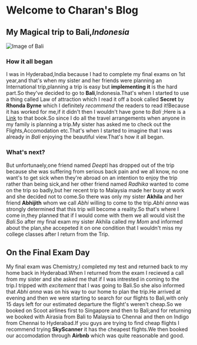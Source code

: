 # Welcome to Charan's Blog
## My Magical trip to **Bali**,_Indonesia_
![Image of Bali](https://i0.wp.com/girleatworld.net/wp-content/uploads/2018/04/nusa-penida-kelingking-1.jpg?fit=1400%2C1116&ssl=1)

### How it all began
I was in Hyderabad,India because I had to complete my final exams on 1st year,and that's when my sister and her friends were planning an International trip,planning a trip is easy but **implementing it** is the hard part.So they've decided to go to **Bali**,Indonesia.That's when I started to use a thing called Law of attraction which I read it off a book called **Secret** by **Rhonda Byrne** which I definitely _recommend_ the readers to read it!Because it has worked for me,if it didn't then I wouldn't have gone to _Bali_ ;Here is a [Link](https://www.readingsanctuary.com/the-secret/) to that book.So since I do all the travel arrangements when anyone in my family is planning a trip.My sister has asked me to check out the Flights,Accomodation etc.That's when I started to imagine that I was already in _Bali_ enjoying the beautiful view.That's how it all began.
### What's next?
But unfortunaely,one friend named _Deepti_ has dropped out of the trip because she was suffering from serious back pain and we all know, no one want's to get sick when they're abroad on an intention to enjoy the trip rather than being sick,and her other friend named 
_Radhika_ wanted to come on the trip so badly,but her recent trip to Malaysia made her busy at work and she decided not to come.So there was only my sister **Akhila** and her friend **Abhijith** whom we call _Abhi_ willing to come to the trip._Abhi anna_ was strongly determined that this trip will become a reality.So that's where I come in,they planned that if I would come with them we all would visit the _Bali_.So after my final exam my sister Akhila called my _Mom_ and informed about the plan,she accepeted it on one condition that I wouldn't miss my college classes after I return from the Trip.

## **On the Final Exam Day** 
My final exam was Chemistry,I completed my test and returned back to my home back in Hyderabad.When I returned from the exam I recieved a call from my sister and she asked me that if I was intrested in coming to the trip.I tripped with _excitement_ that I was going to Bali.So she also informed that _Abhi anna_ was on his way to our home to plan the trip.He arrived at evening and then we were starting to search for our flights to Bali,with only 15 days left for our estimated departure the flight's weren't cheap.So we booked on Scoot airlines first to Singapore and then to Bali;and for returning we booked with Airasia from Bali to Malaysia to Chennai and then on Indigo from Chennai to Hyderabad.If you guys are trying to find cheap flights I recommend trying **SkyScanner** it has the cheapest flights.We then booked our accomodation through **Airbnb** which was quite reasonable and good.
